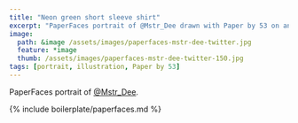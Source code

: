 ```yaml
---
title: "Neon green short sleeve shirt"
excerpt: "PaperFaces portrait of @Mstr_Dee drawn with Paper by 53 on an iPad."
image: 
  path: &image /assets/images/paperfaces-mstr-dee-twitter.jpg 
  feature: *image
  thumb: /assets/images/paperfaces-mstr-dee-twitter-150.jpg
tags: [portrait, illustration, Paper by 53]
---
```


PaperFaces portrait of [@Mstr_Dee](http://twitter.com/Mstr_Dee).

{% include boilerplate/paperfaces.md %}
